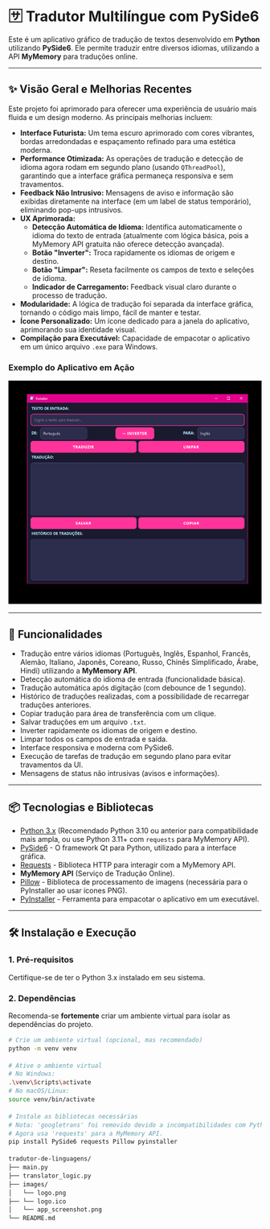 # 🈂️ Tradutor Multilíngue com PySide6

Este é um aplicativo gráfico de tradução de textos desenvolvido em **Python** utilizando **PySide6**. Ele permite traduzir entre diversos idiomas, utilizando a API **MyMemory** para traduções online.

---

## ✨ Visão Geral e Melhorias Recentes

Este projeto foi aprimorado para oferecer uma experiência de usuário mais fluida e um design moderno. As principais melhorias incluem:

* **Interface Futurista:** Um tema escuro aprimorado com cores vibrantes, bordas arredondadas e espaçamento refinado para uma estética moderna.
* **Performance Otimizada:** As operações de tradução e detecção de idioma agora rodam em segundo plano (usando `QThreadPool`), garantindo que a interface gráfica permaneça responsiva e sem travamentos.
* **Feedback Não Intrusivo:** Mensagens de aviso e informação são exibidas diretamente na interface (em um label de status temporário), eliminando pop-ups intrusivos.
* **UX Aprimorada:**
    * **Detecção Automática de Idioma:** Identifica automaticamente o idioma do texto de entrada (atualmente com lógica básica, pois a MyMemory API gratuita não oferece detecção avançada).
    * **Botão "Inverter":** Troca rapidamente os idiomas de origem e destino.
    * **Botão "Limpar":** Reseta facilmente os campos de texto e seleções de idioma.
    * **Indicador de Carregamento:** Feedback visual claro durante o processo de tradução.
* **Modularidade:** A lógica de tradução foi separada da interface gráfica, tornando o código mais limpo, fácil de manter e testar.
* **Ícone Personalizado:** Um ícone dedicado para a janela do aplicativo, aprimorando sua identidade visual.
* **Compilação para Executável:** Capacidade de empacotar o aplicativo em um único arquivo `.exe` para Windows.

### Exemplo do Aplicativo em Ação

![Captura de Tela do Tradutor Multilíngue](images/app_screenshot.png)

---

## 🚀 Funcionalidades

* Tradução entre vários idiomas (Português, Inglês, Espanhol, Francês, Alemão, Italiano, Japonês, Coreano, Russo, Chinês Simplificado, Árabe, Hindi) utilizando a **MyMemory API**.
* Detecção automática do idioma de entrada (funcionalidade básica).
* Tradução automática após digitação (com debounce de 1 segundo).
* Histórico de traduções realizadas, com a possibilidade de recarregar traduções anteriores.
* Copiar tradução para área de transferência com um clique.
* Salvar traduções em um arquivo `.txt`.
* Inverter rapidamente os idiomas de origem e destino.
* Limpar todos os campos de entrada e saída.
* Interface responsiva e moderna com PySide6.
* Execução de tarefas de tradução em segundo plano para evitar travamentos da UI.
* Mensagens de status não intrusivas (avisos e informações).

---

## 📦 Tecnologias e Bibliotecas

* [Python 3.x](https://www.python.org/) (Recomendado Python 3.10 ou anterior para compatibilidade mais ampla, ou use Python 3.11+ com `requests` para MyMemory API).
* [PySide6](https://doc.qt.io/qtforpython/) - O framework Qt para Python, utilizado para a interface gráfica.
* [Requests](https://requests.readthedocs.io/en/latest/) - Biblioteca HTTP para interagir com a MyMemory API.
* **MyMemory API** (Serviço de Tradução Online).
* [Pillow](https://pillow.readthedocs.io/en/stable/) - Biblioteca de processamento de imagens (necessária para o PyInstaller ao usar ícones PNG).
* [PyInstaller](https://pyinstaller.org/en/stable/) - Ferramenta para empacotar o aplicativo em um executável.

---

## 🛠️ Instalação e Execução

### 1. Pré-requisitos

Certifique-se de ter o Python 3.x instalado em seu sistema.

### 2. Dependências

Recomenda-se **fortemente** criar um ambiente virtual para isolar as dependências do projeto.

```bash
# Crie um ambiente virtual (opcional, mas recomendado)
python -m venv venv

# Ative o ambiente virtual
# No Windows:
.\venv\Scripts\activate
# No macOS/Linux:
source venv/bin/activate

# Instale as bibliotecas necessárias
# Nota: 'googletrans' foi removido devido a incompatibilidades com Python 3.11+
# Agora usa 'requests' para a MyMemory API.
pip install PySide6 requests Pillow pyinstaller

tradutor-de-linguagens/
├── main.py
├── translator_logic.py
├── images/
│   └── logo.png                
├── └── logo.ico             
│   └── app_screenshot.png
└── README.md